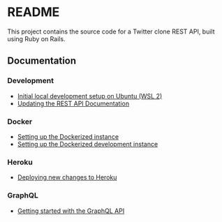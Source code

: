 # README

This project contains the source code for a Twitter clone REST API, built using
Ruby on Rails.



## Documentation


### Development

- [Initial local development setup on Ubuntu (WSL 2)][1]
- [Updating the REST API Documentation][2]


### Docker

- [Setting up the Dockerized instance][3]
- [Setting up the Dockerized development instance][6]


### Heroku

- [Deploying new changes to Heroku][4]


### GraphQL

- [Getting started with the GraphQL API][5]




<!-- References -->

[1]: /readme/development/initial-local-development-setup-on-ubuntu-wsl-2.md
[2]: /readme/development/updating-the-rest-api-documentation.md
[3]: /readme/docker/setting-up-dockerized-prod-instance.md
[4]: /readme/heroku/deploying-new-changes-to-heroku.md
[5]: /readme/graphql/getting-started-with-the-graphql-api.md
[6]: /readme/docker/setting-up-dockerized-dev-instance.md
